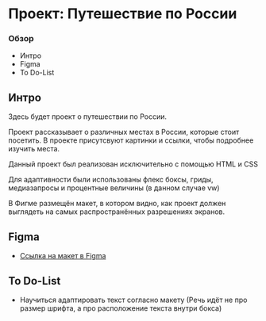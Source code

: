 # Проект: Путешествие по России

### Обзор
* Интро
* Figma
* To Do-List


## Интро

Здесь будет проект о путешествии по России.

Проект рассказывает о различных местах в России, которые стоит посетить. В проекте присутсвуют картинки и ссылки, чтобы подробнее изучить места.

Данный проект был реализован исключительно с помощью HTML и CSS

Для адаптивности были использованы флекс боксы, гриды, медиазапросы и процентные величины (в данном случае vw)

В Фигме размещён макет, в котором видно, как проект должен выглядеть на самых распространённых разрешениях экранов.


## Figma

* [Ссылка на макет в Figma](https://www.figma.com/file/5S2WSbEFL6awjVWJ0NWL8Q/Sprint-3_-Russia-_-desktop-mobile?node-id=28503%3A0)

## To Do-List

* Научиться адаптировать текст согласно макету (Речь идёт не про размер шрифта, а про расположение текста внутри бокса)
